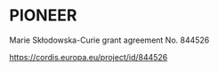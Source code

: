 # PIONEER
Marie Skłodowska-Curie grant agreement No. 844526 

https://cordis.europa.eu/project/id/844526
